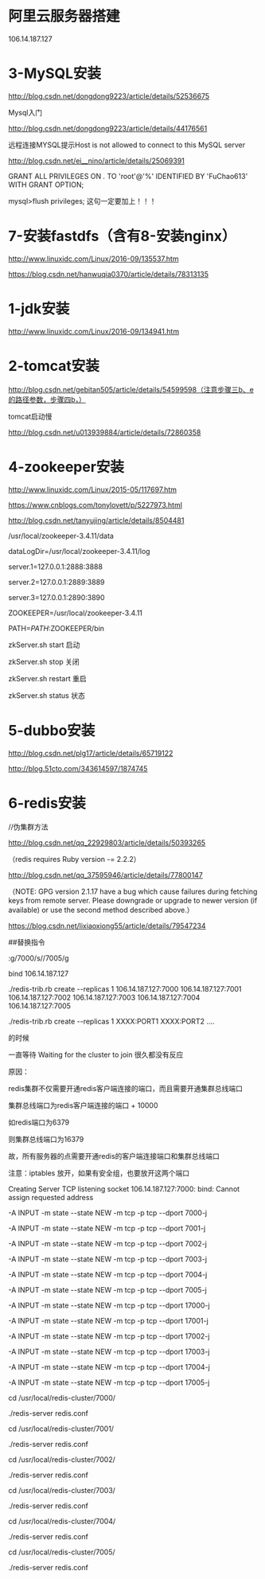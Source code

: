 # 阿里云服务器搭建
106.14.187.127

# 3-MySQL安装

http://blog.csdn.net/dongdong9223/article/details/52536675

Mysql入门

http://blog.csdn.net/dongdong9223/article/details/44176561

远程连接MYSQL提示Host is not allowed to connect to this MySQL server

http://blog.csdn.net/ei__nino/article/details/25069391

GRANT ALL PRIVILEGES ON *.* TO 'root'@'%' IDENTIFIED BY 'FuChao613' WITH GRANT OPTION;

mysql>flush privileges;  这句一定要加上！！！


# 7-安装fastdfs（含有8-安装nginx）
http://www.linuxidc.com/Linux/2016-09/135537.htm

https://blog.csdn.net/hanwuqia0370/article/details/78313135

# 1-jdk安装

http://www.linuxidc.com/Linux/2016-09/134941.htm

# 2-tomcat安装

http://blog.csdn.net/gebitan505/article/details/54599598（注意步骤三b、e的路径参数，步骤四b，）

tomcat启动慢

http://blog.csdn.net/u013939884/article/details/72860358

# 4-zookeeper安装

http://www.linuxidc.com/Linux/2015-05/117697.htm

https://www.cnblogs.com/tonylovett/p/5227973.html

http://blog.csdn.net/tanyujing/article/details/8504481

/usr/local/zookeeper-3.4.11/data

dataLogDir=/usr/local/zookeeper-3.4.11/log

server.1=127.0.0.1:2888:3888

server.2=127.0.0.1:2889:3889

server.3=127.0.0.1:2890:3890

ZOOKEEPER=/usr/local/zookeeper-3.4.11

PATH=$PATH:$ZOOKEEPER/bin

zkServer.sh start 	启动

zkServer.sh stop  	关闭

zkServer.sh restart  	重启

zkServer.sh status 	状态


# 5-dubbo安装

http://blog.csdn.net/plg17/article/details/65719122

http://blog.51cto.com/343614597/1874745

# 6-redis安装

//伪集群方法

http://blog.csdn.net/qq_22929803/article/details/50393265

（redis requires Ruby version -= 2.2.2）

http://blog.csdn.net/qq_37595946/article/details/77800147

（NOTE: GPG version 2.1.17 have a bug which cause failures during fetching keys from remote server. Please downgrade or upgrade to newer version (if available) or use the second method described above.）

https://blog.csdn.net/lixiaoxiong55/article/details/79547234


##替换指令

:g/7000/s//7005/g

bind 106.14.187.127

./redis-trib.rb  create --replicas 1 106.14.187.127:7000 106.14.187.127:7001 106.14.187.127:7002 106.14.187.127:7003 106.14.187.127:7004 106.14.187.127:7005


./redis-trib.rb create --replicas 1 XXXX:PORT1 XXXX:PORT2 ....

的时候

一直等待 Waiting for the cluster to join 很久都没有反应

原因：

redis集群不仅需要开通redis客户端连接的端口，而且需要开通集群总线端口

集群总线端口为redis客户端连接的端口 + 10000

如redis端口为6379

则集群总线端口为16379

故，所有服务器的点需要开通redis的客户端连接端口和集群总线端口

注意：iptables 放开，如果有安全组，也要放开这两个端口

Creating Server TCP listening socket 106.14.187.127:7000: bind: Cannot assign requested address

-A INPUT -m state --state NEW -m tcp -p tcp --dport 7000-j 

-A INPUT -m state --state NEW -m tcp -p tcp --dport 7001-j 

-A INPUT -m state --state NEW -m tcp -p tcp --dport 7002-j 

-A INPUT -m state --state NEW -m tcp -p tcp --dport 7003-j 

-A INPUT -m state --state NEW -m tcp -p tcp --dport 7004-j 

-A INPUT -m state --state NEW -m tcp -p tcp --dport 7005-j 

-A INPUT -m state --state NEW -m tcp -p tcp --dport 17000-j 

-A INPUT -m state --state NEW -m tcp -p tcp --dport 17001-j 

-A INPUT -m state --state NEW -m tcp -p tcp --dport 17002-j 

-A INPUT -m state --state NEW -m tcp -p tcp --dport 17003-j 

-A INPUT -m state --state NEW -m tcp -p tcp --dport 17004-j 

-A INPUT -m state --state NEW -m tcp -p tcp --dport 17005-j 

cd /usr/local/redis-cluster/7000/

./redis-server redis.conf

cd /usr/local/redis-cluster/7001/

./redis-server redis.conf

cd /usr/local/redis-cluster/7002/

./redis-server redis.conf

cd /usr/local/redis-cluster/7003/

./redis-server redis.conf

cd /usr/local/redis-cluster/7004/

./redis-server redis.conf

cd /usr/local/redis-cluster/7005/

./redis-server redis.conf


